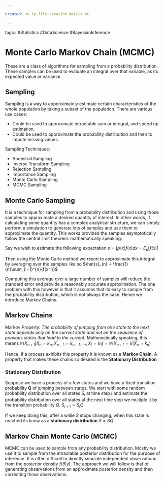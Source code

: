 ```yaml
---

created: <% tp.file.creation_date() %>

---
```

tags:: #Statistics #DataScience #BayesianInference

# Monte Carlo Markov Chain (MCMC)

These are a class of algorithms for sampling from a probability distribution. These samples can be used to evaluate an integral over that variable, as its expected value or variance.

## Sampling

Sampling is a way to apporiximately estimate certain characteristics of the whole population by taking a subset of the population. There are various use cases:

- Could be used to approximate intractable sum or integral, and speed up estimation.
- Could be used to approximate the probability distribution and then to impute missing values.

Sampling Techniques:
- Ancestral Sampling
- Inverse Transform Sampling
- Rejection Sampling
- Importance Sampling
- Monte Carlo Sampling
- MCMC Sampling

## Monte Carlo Sampling

It is a technique for sampling from a probability distribution and using those samples to approximate a desired quantity of interest.
In other words, if calculating some quantity has a complex analytical structure, we can simply perform a simulation to generate lots of samples and use them to approximate the quantity. This works provided the samples asymptotically follow the central limit theorem. mathematically speaking:

Say we wish to estimate the following expectation
$s = \int{p(x)f(x)} dx = E_p[f(x)]$

Then using the Monte Carlo method we resort to approximate this integral by averaging over the samples like so
$\hat{s}_{n} = \frac{1}{n}\sum_{i=1}^{n}{f(x^i)}$

Computing this average over a large number of samples will reduce the standard error and provide a reasonably accurate approximation. The one problem with this however is that it assumes that its easy to sample from the probability distribution, which is not always the case. Hence we introduce Markov Chains.

## Markov Chains

Markov Property: *The probability of jumping from one state to the next state depends only on the current state and not on the sequence of previous states that lead to the current.*
Mathematically speaking, this means
$\mathbb{P}(X_{n+1}|X_n=k_n, X_{n-1}=k_{n-1}, \dots, X_1=k_1) = \mathbb{P}(X_{n+1}=k|X_n=k_n)$

Hence, if a process exhibits this property it is known as a **Markov Chain**. A property that makes these chains so desired is the **Stationary Distribution**

### Stationary Distribution
Suppose we have a process of a few states and we have a fixed transition probability **Q** of jumping between states.
We start with some random probability distribution over all states $S_i$ at time step $i$ and estimate the probability distribution over all states at the next time step we multiple it by the transition probability $Q$.
$S_{i+1} = S_iQ$

If we keep doing this, after a while $S$ stops changing, when this state is reached its know as a **stationary distribution**
$S=SQ$

## Markov Chain Monte Carlo (MCMC)

MCMC can be used to sample from any probability distribution. Mostly we use it to sample from the intractable posterior distribution for the purpose of inference. It is often difficult to directly simulate independent observations from the posterior density $f(\theta|y)$. The approach we will follow is that of generating observations from an approximate posterior density and then correcting those observations.